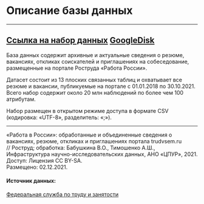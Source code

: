 # Описание базы данных

---
[Ссылка на набор данных](http://www.data-in.ru/data-catalog/datasets/186/)
[GoogleDisk](https://drive.google.com/file/d/1hxJc2oWE2TrjvPx3YS5_e6vDXW33jL0Q/view?usp=sharing)
---

База данных содержит архивные и актуальные сведения о резюме, вакансиях, 
откликах соискателей и приглашениях на собеседование, размещенные на портале 
Роструда «Работа России».

Датасет состоит из 13 плоских связанных таблиц и охватывает все резюме и вакансии, 
публикуемые на портале с 01.01.2018 по 30.10.2021. 
Всего набор содержит около 20 млн наблюдений по более чем 100 атрибутам.

Набор размещен в открытом режиме доступа в формате CSV (кодировка: «UTF-8», разделитель: «;»).

---

«Работа в России»: обработанные и объединенные сведения о вакансиях, резюме, 
откликах и приглашениях портала trudvsem.ru 
<br>// Роструд; обработка: Бабушкина В.О., Тимошенко А.Ш., Инфраструктура 
научно-исследовательских данных, АНО «ЦПУР», 2021. Доступ: Лицензия CC BY-SA. 
<br>Размещено: 02.12.2021. 
<br> 
#### Источник данных: 
[Федеральная служба по труду и занятости](https://rostrud.gov.ru/)



